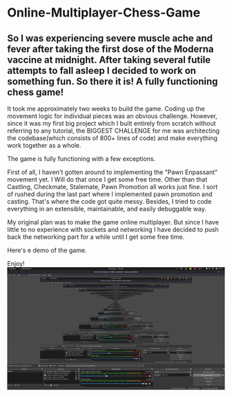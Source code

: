 # Online-Multiplayer-Chess-Game
## So I was experiencing severe muscle ache and fever after taking the first dose of the Moderna vaccine at midnight. After taking several futile attempts to fall asleep I decided to work on something fun. So there it is! A fully functioning chess game!

It took me approximately two weeks to build the game. Coding up the movement logic for individual pieces was an obvious challenge. However, since it was my first big project which I built entirely from scratch without referring to any tutorial, the BIGGEST CHALLENGE for me was architecting the codebase(which consists of 800+ lines of code) and make everything work together as a whole.

The game is fully functioning with a few exceptions.

First of all, I haven't gotten around to implementing the "Pawn Enpassant" movement yet. I Will do that once I get some free time. Other than that Castling, Checkmate, Stalemate, Pawn Promotion all works just fine. I sort of rushed during the last part where I implemented pawn promotion and casting. That's where the code got quite messy. Besides, I tried to code everything in an extensible, maintainable, and easily debuggable way.

My original plan was to make the game online multiplayer. But since I have little to no experience with sockets and networking I have decided to push back the networking part for a while until I get some free time. 

Here's e demo of the game.

Enjoy!
<br>
<img src="demo01.gif" width="600" />
